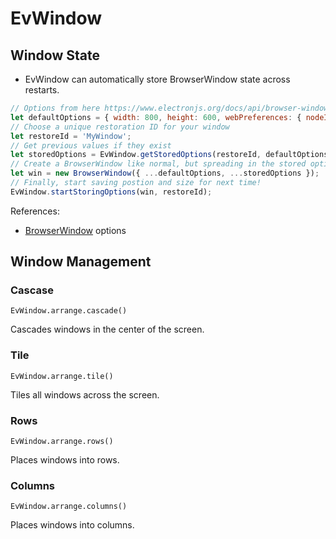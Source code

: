 # EvWindow

## Window State

* EvWindow can automatically store BrowserWindow state across restarts.

```js
// Options from here https://www.electronjs.org/docs/api/browser-window#class-browserwindow
let defaultOptions = { width: 800, height: 600, webPreferences: { nodeIntegration: true } };
// Choose a unique restoration ID for your window
let restoreId = 'MyWindow';
// Get previous values if they exist
let storedOptions = EvWindow.getStoredOptions(restoreId, defaultOptions);
// Create a BrowserWindow like normal, but spreading in the stored options
let win = new BrowserWindow({ ...defaultOptions, ...storedOptions });
// Finally, start saving postion and size for next time!
EvWindow.startStoringOptions(win, restoreId);
```

References:
- [BrowserWindow](https://www.electronjs.org/docs/api/browser-window) options


## Window Management

### Cascase

`EvWindow.arrange.cascade()`

Cascades windows in the center of the screen.

### Tile

`EvWindow.arrange.tile()`

Tiles all windows across the screen.

### Rows

`EvWindow.arrange.rows()`

Places windows into rows.

### Columns

`EvWindow.arrange.columns()`

Places windows into columns.
